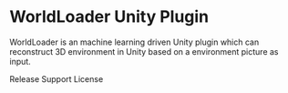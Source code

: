 # WorldLoader Unity Plugin
WorldLoader is an machine learning driven Unity plugin which can reconstruct 3D environment in Unity based on a environment picture as input.    





Release
Support
License
